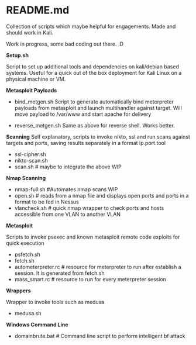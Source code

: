README.md
=======
Collection of scripts which maybe helpful for engagements.
Made and should work in Kali.

Work in progress, some bad coding out there. :D

**Setup.sh**

Script to set up additional tools and dependencies on kali/debian based systems.
Useful for a quick out of the box deployment for Kali Linux on a physical machine or VM.

**Metasploit Payloads**
* bind_metgen.sh
Script to generate automatically bind meterpreter payloads from metasploit and
launch multihandler against target. Will move payload to /var/www and start apache for delivery

* reverse_metgen.sh
Same as above for reverse shell. Works better.

**Scanning**
Self explanatory, scripts to invoke nikto, ssl and run scans against targets and ports, saving results separately
in a format ip.port.tool

* ssl-cipher.sh
* nikto-scan.sh
* scan.sh # maybe to integrate the above WIP

**Nmap Scanning**

* nmap-full.sh #Automates nmap scans WIP
* open.sh # reads from a nmap file and displays open ports and ports in a format to be fed in Nessus
* vlancheck.sh # quick nmap wrapper to check ports and hosts accessible from one VLAN to another VLAN 

**Metasploit**

Scripts to invoke psexec and known metasploit remote code exploits for quick execution
* psfetch.sh
* fetch.sh
* autometerpreter.rc # resource for meterpreter to run after establish a session. It is generated from fetch.sh
* mass_smart.rc # resource to run for every meterpreter session

**Wrappers**

Wrapper to invoke tools such as medusa
* medusa.sh 

**Windows Command Line**

* domainbrute.bat # Command line script to perform intelligent bf attack


